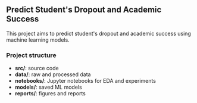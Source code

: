 ﻿## Predict  Student's Dropout and Academic Success 
This project aims to predict student's dropout and academic success using machine learning models.  

### Project structure  
- **src/**: source code  
- **data/**: raw and processed data  
- **notebooks/**: Jupyter notebooks for EDA and experiments  
- **models/**: saved ML models  
- **reports/**: figures and reports  

